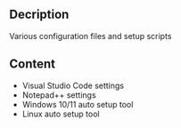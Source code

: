 ## Decription
Various configuration files and setup scripts

## Content
- Visual Studio Code settings
- Notepad++ settings
- Windows 10/11 auto setup tool
- Linux auto setup tool